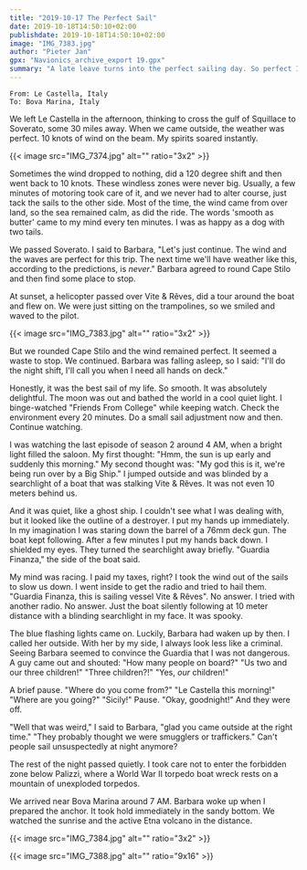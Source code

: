 ```yaml
---
title: "2019-10-17 The Perfect Sail"
date: 2019-10-18T14:50:10+02:00
publishdate: 2019-10-18T14:50:10+02:00
image: "IMG_7383.jpg"
author: "Pieter Jan"
gpx: "Navionics_archive_export 19.gpx"
summary: "A late leave turns into the perfect sailing day. So perfect I couldn't stop and pulled and all-nighter."
---
```


`From: Le Castella, Italy`<br/>
`To: Bova Marina, Italy`

We left Le Castella in the afternoon, thinking to cross the gulf of Squillace to Soverato, some 30 miles away. When we came outside, the weather was perfect. 10 knots of wind on the beam. My spirits soared instantly.

{{< image src="IMG_7374.jpg" alt="" ratio="3x2" >}}

Sometimes the wind dropped to nothing, did a 120 degree shift and then went back to 10 knots. These windless zones were never big. Usually, a few minutes of motoring took care of it, and we never had to alter course, just tack the sails to the other side. Most of the time, the wind came from over land, so the sea remained calm, as did the ride. The words 'smooth as butter' came to my mind every ten minutes. I was as happy as a dog with two tails.

We passed Soverato. I said to Barbara, "Let's just continue. The wind and the waves are perfect for this trip. The next time we'll have weather like this, according to the predictions, is _never_." Barbara agreed to round Cape Stilo and then find some place to stop.

At sunset, a helicopter passed over Vite & Rêves, did a tour around the boat and flew on. We were just sitting on the trampolines, so we smiled and waved to the pilot.

{{< image src="IMG_7383.jpg" alt="" ratio="3x2" >}}

But we rounded Cape Stilo and the wind remained perfect. It seemed a waste to stop. We continued. Barbara was falling asleep, so I said: "I'll do the night shift, I'll call you when I need all hands on deck."

Honestly, it was the best sail of my life. So smooth. It was absolutely delightful. The moon was out and bathed the world in a cool quiet light.  I binge-watched "Friends From College" while keeping watch. Check the environment every 20 minutes. Do a small sail adjustment now and then. Continue watching.

I was watching the last episode of season 2 around 4 AM, when a bright light filled the saloon. My first thought: "Hmm, the sun is up early and suddenly this morning." My second thought was: "My god this is it, we're being run over by a Big Ship." I jumped outside and was blinded by a searchlight of a boat that was stalking Vite & Rêves. It was not even 10 meters behind us.

And it was quiet, like a ghost ship. I couldn't see what I was dealing with, but it looked like the outline of a destroyer. I put my hands up immediately. In my imagination I was staring down the barrel of a 76mm deck gun. The boat kept following. After a few minutes I put my hands back down. I shielded my eyes. They turned the searchlight away briefly. "Guardia Finanza," the side of the boat said.

My mind was racing. I paid my taxes, right? I took the wind out of the sails to slow us down. I went inside to get the radio and tried to hail them. "Guardia Finanza, this is sailing vessel Vite & Rêves". No answer. I tried with another radio. No answer. Just the boat silently following at 10 meter distance with a blinding searchlight in my face. It was spooky.

The blue flashing lights came on. Luckily, Barbara had waken up by then. I called her outside. With her by my side, I always look less like a criminal. Seeing Barbara seemed to convince the Guardia that I was not dangerous. A guy came out and shouted: "How many people on board?" "Us two and our three children!" "Three children?!" "Yes, _our_ children!"

A brief pause. "Where do you come from?" "Le Castella this morning!" "Where are you going?" "Sicily!" Pause. "Okay, goodnight!" And they were off.

"Well that was weird," I said to Barbara, "glad you came outside at the right time." "They probably thought we were smugglers or traffickers." Can't people sail unsuspectedly at night anymore?

The rest of the night passed quietly. I took care not to enter the forbidden zone below Palizzi, where a World War II torpedo boat wreck rests on a mountain of unexploded torpedos.

We arrived near Bova Marina around 7 AM. Barbara woke up when I prepared the anchor. It took hold immediately in the sandy bottom. We watched the sunrise and the active Etna volcano in the distance.

{{< image src="IMG_7384.jpg" alt="" ratio="3x2" >}}

{{< image src="IMG_7388.jpg" alt="" ratio="9x16" >}}
